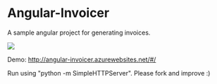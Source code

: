 Angular-Invoicer
===============
A sample angular project for generating invoices. 

![](https://cloud.githubusercontent.com/assets/2387719/5312217/7f5c121e-7c23-11e4-9aea-8ffdc0241e47.png)


Demo: http://angular-invoicer.azurewebsites.net/#/

Run using "python -m SimpleHTTPServer". Please fork and improve :)
